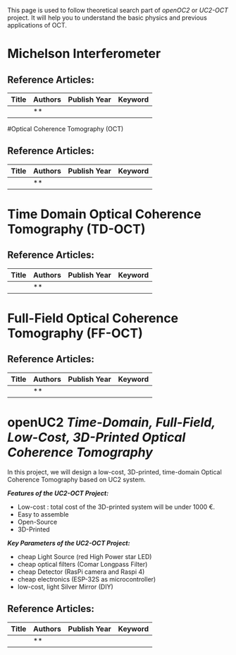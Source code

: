 
This page is used to follow theoretical search part of *openOC2* or *UC2-OCT* project. It will help you to understand the basic physics and previous applications of OCT.

# Michelson Interferometer

##  Reference Articles:

| Title | Authors | Publish Year | Keyword |
| --- | --- | --- | --- |
|  | ** |  |  |

#Optical Coherence Tomography (OCT)

##  Reference Articles:

| Title | Authors | Publish Year | Keyword |
| --- | --- | --- | --- |
|  | ** |  |  |

# Time Domain Optical Coherence Tomography (TD-OCT)

##  Reference Articles:

| Title | Authors | Publish Year | Keyword |
| --- | --- | --- | --- |
|  | ** |  |  |

# Full-Field Optical Coherence Tomography (FF-OCT)

##  Reference Articles:

| Title | Authors | Publish Year | Keyword |
| --- | --- | --- | --- |
|  | ** |  |  |

# openUC2 *Time-Domain, Full-Field, Low-Cost, 3D-Printed Optical Coherence Tomography*

In this project, we will design a low-cost, 3D-printed, time-domain Optical Coherence Tomography based on UC2 system.

***Features of the UC2-OCT Project:***
* Low-cost : total cost of the 3D-printed system will be under 1000 €.
* Easy to assemble
* Open-Source
* 3D-Printed

***Key Parameters of the UC2-OCT Project:***
*  cheap Light Source (red High Power star LED)
*  cheap optical filters (Comar Longpass Filter)
*  cheap Detector (RasPi camera and Raspi 4)
*  cheap electronics (ESP-32S as microcontroller)
*  low-cost, light Silver Mirror (DIY)

##  Reference Articles:

| Title | Authors | Publish Year | Keyword |
| --- | --- | --- | --- |
|  | ** |  |  |
